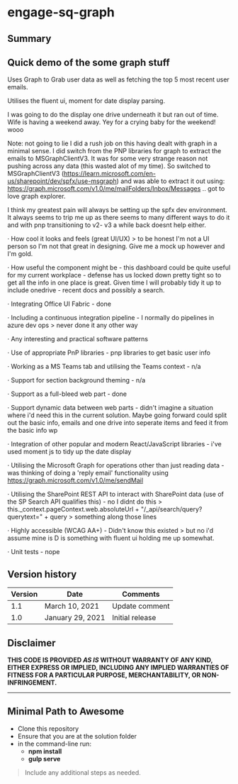 # engage-sq-graph

## Summary

Quick demo of the some graph stuff
-----------------------------------

Uses Graph to Grab user data as well as fetching the top 5 most recent user emails. 

Utilises the fluent ui, moment for date display parsing.

I was going to do the display one drive underneath it but ran out of time. Wife is having a weekend away. Yey for a crying baby for the weekend! wooo

Note: not going to lie I did a rush job on this having dealt with graph in a minimal sense. I did switch from the PNP libraries for graph to extract the emails to MSGraphClientV3. It was for some very strange reason not pushing across any data (this wasted alot of my time). So switched to  MSGraphClientV3 (https://learn.microsoft.com/en-us/sharepoint/dev/spfx/use-msgraph) and was able to extract it out using: https://graph.microsoft.com/v1.0/me/mailFolders/Inbox/Messages .. got to love graph explorer.

I think my greatest pain will always be setting up the spfx dev environment. It always seems to trip me up as there seems to many different ways to do it and with pnp transitioning to v2- v3 a while back doesnt help either.

·       How cool it looks and feels (great UI/UX) > to be honest I'm not a UI person so I'm not that great in designing. Give me a mock up however and I'm gold.

·       How useful the component might be - this dashboard could be quite useful for my current workplace - defense has us locked down pretty tight so to get all the info in one place is great. Given time I will probably tidy it up to include onedrive - recent docs and possibly a search. 

·       Integrating Office UI Fabric - done

·       Including a continuous integration pipeline  - I normally do pipelines in azure dev ops > never done it any other way

·       Any interesting and practical software patterns 

·       Use of appropriate PnP libraries - pnp libraries to get basic user info

·       Working as a MS Teams tab and utilising the Teams context - n/a

·       Support for section background theming - n/a

·       Support as a full-bleed web part - done

·       Support dynamic data between web parts - didn't imagine a situation where i'd need this in the current solution. Maybe going forward could split out the basic info, emails and one drive into seperate items and feed it from the basic info wp

·       Integration of other popular and modern React/JavaScript libraries - i've used moment js to tidy up the date display

·       Utilising the Microsoft Graph for operations other than just reading data - was thinking of doing a 'reply email' functionality using https://graph.microsoft.com/v1.0/me/sendMail

·       Utilising the SharePoint REST API to interact with SharePoint data (use of the SP Search API qualifies this) - no I didnt do this > this._context.pageContext.web.absoluteUrl + "/_api/search/query?querytext=" + query > something along those lines 

·       Highly accessible (WCAG AA+) - Didn't know this existed > but no i'd assume mine is D is something with fluent ui holding me up somewhat.

·       Unit tests - nope

## Version history

| Version | Date             | Comments        |
| ------- | ---------------- | --------------- |
| 1.1     | March 10, 2021   | Update comment  |
| 1.0     | January 29, 2021 | Initial release |

## Disclaimer

**THIS CODE IS PROVIDED _AS IS_ WITHOUT WARRANTY OF ANY KIND, EITHER EXPRESS OR IMPLIED, INCLUDING ANY IMPLIED WARRANTIES OF FITNESS FOR A PARTICULAR PURPOSE, MERCHANTABILITY, OR NON-INFRINGEMENT.**

---

## Minimal Path to Awesome

- Clone this repository
- Ensure that you are at the solution folder
- in the command-line run:
  - **npm install**
  - **gulp serve**

> Include any additional steps as needed.
